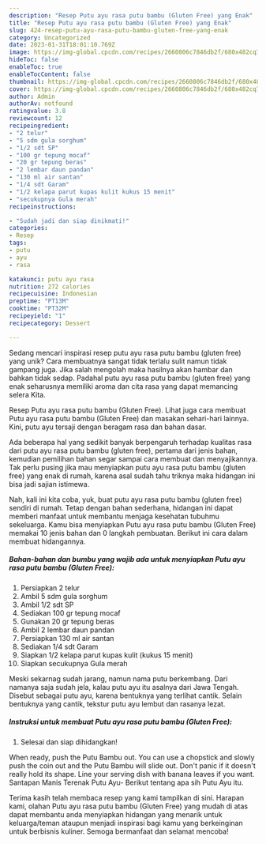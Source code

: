 ```yaml
---
description: "Resep Putu ayu rasa putu bambu (Gluten Free) yang Enak"
title: "Resep Putu ayu rasa putu bambu (Gluten Free) yang Enak"
slug: 424-resep-putu-ayu-rasa-putu-bambu-gluten-free-yang-enak
category: Uncategorized
date: 2023-01-31T18:01:10.769Z
image: https://img-global.cpcdn.com/recipes/2660806c7846db2f/680x482cq70/putu-ayu-rasa-putu-bambu-gluten-free-foto-resep-utama.jpg
hideToc: false
enableToc: true
enableTocContent: false
thumbnail: https://img-global.cpcdn.com/recipes/2660806c7846db2f/680x482cq70/putu-ayu-rasa-putu-bambu-gluten-free-foto-resep-utama.jpg
cover: https://img-global.cpcdn.com/recipes/2660806c7846db2f/680x482cq70/putu-ayu-rasa-putu-bambu-gluten-free-foto-resep-utama.jpg
author: Admin
authorAv: notfound
ratingvalue: 3.8
reviewcount: 12
recipeingredient:
- "2 telur"
- "5 sdm gula sorghum"
- "1/2 sdt SP"
- "100 gr tepung mocaf"
- "20 gr tepung beras"
- "2 lembar daun pandan"
- "130 ml air santan"
- "1/4 sdt Garam"
- "1/2 kelapa parut kupas kulit kukus 15 menit"
- "secukupnya Gula merah"
recipeinstructions:

- "Sudah jadi dan siap dinikmati!"
categories:
- Resep
tags:
- putu
- ayu
- rasa

katakunci: putu ayu rasa 
nutrition: 272 calories
recipecuisine: Indonesian
preptime: "PT13M"
cooktime: "PT32M"
recipeyield: "1"
recipecategory: Dessert

---
```





Sedang mencari inspirasi resep putu ayu rasa putu bambu (gluten free) yang unik? Cara membuatnya sangat tidak terlalu sulit namun tidak gampang juga. Jika salah mengolah maka hasilnya akan hambar dan bahkan tidak sedap. Padahal putu ayu rasa putu bambu (gluten free) yang enak seharusnya memiliki aroma dan cita rasa yang dapat memancing selera Kita.





Resep Putu ayu rasa putu bambu (Gluten Free). Lihat juga cara membuat Putu ayu rasa putu bambu (Gluten Free) dan masakan sehari-hari lainnya. Kini, putu ayu tersaji dengan beragam rasa dan bahan dasar.

Ada beberapa hal yang sedikit banyak berpengaruh terhadap kualitas rasa dari putu ayu rasa putu bambu (gluten free), pertama dari jenis bahan, kemudian pemilihan bahan segar sampai cara membuat dan menyajikannya. Tak perlu pusing jika mau menyiapkan putu ayu rasa putu bambu (gluten free) yang enak di rumah, karena asal sudah tahu triknya maka hidangan ini bisa jadi sajian istimewa.






Nah, kali ini kita coba, yuk, buat putu ayu rasa putu bambu (gluten free) sendiri di rumah. Tetap dengan bahan sederhana, hidangan ini dapat memberi manfaat untuk membantu menjaga kesehatan tubuhmu sekeluarga. Kamu bisa menyiapkan Putu ayu rasa putu bambu (Gluten Free) memakai 10 jenis bahan dan 0 langkah pembuatan. Berikut ini cara dalam membuat hidangannya.

<!--inarticleads1-->

##### Bahan-bahan dan bumbu yang wajib ada untuk menyiapkan Putu ayu rasa putu bambu (Gluten Free):

1. Persiapkan 2 telur
1. Ambil 5 sdm gula sorghum
1. Ambil 1/2 sdt SP
1. Sediakan 100 gr tepung mocaf
1. Gunakan 20 gr tepung beras
1. Ambil 2 lembar daun pandan
1. Persiapkan 130 ml air santan
1. Sediakan 1/4 sdt Garam
1. Siapkan 1/2 kelapa parut kupas kulit (kukus 15 menit)
1. Siapkan secukupnya Gula merah


Meski sekarnag sudah jarang, namun nama putu berkembang. Dari namanya saja sudah jela, kalau putu ayu itu asalnya dari Jawa Tengah. Disebut sebagai putu ayu, karena bentuknya yang terlihat cantik. Selain bentuknya yang cantik, tekstur putu ayu lembut dan rasanya lezat. 

<!--inarticleads2-->

##### Instruksi untuk membuat Putu ayu rasa putu bambu (Gluten Free):


1. Selesai dan siap dihidangkan!

When ready, push the Putu Bambu out. You can use a chopstick and slowly push the coin out and the Putu Bambu will slide out. Don&#39;t panic if it doesn&#39;t really hold its shape. Line your serving dish with banana leaves if you want. Santapan Manis Terenak Putu Ayu- Berikut tentang apa sih Putu Ayu itu. 

Terima kasih telah membaca resep yang kami tampilkan di sini. Harapan kami, olahan Putu ayu rasa putu bambu (Gluten Free) yang mudah di atas dapat membantu anda menyiapkan hidangan yang menarik untuk keluarga/teman ataupun menjadi inspirasi bagi kamu yang berkeinginan untuk berbisnis kuliner. Semoga bermanfaat dan selamat mencoba!
